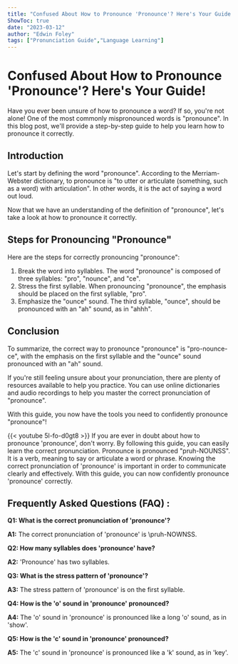 ```yaml
---
title: "Confused About How to Pronounce 'Pronounce'? Here's Your Guide!"
ShowToc: true 
date: "2023-03-12"
author: "Edwin Foley" 
tags: ["Pronunciation Guide","Language Learning"]
---
```

# Confused About How to Pronounce 'Pronounce'? Here's Your Guide! 

Have you ever been unsure of how to pronounce a word? If so, you're not alone! One of the most commonly mispronounced words is "pronounce". In this blog post, we'll provide a step-by-step guide to help you learn how to pronounce it correctly. 

## Introduction 

Let's start by defining the word "pronounce". According to the Merriam-Webster dictionary, to pronounce is "to utter or articulate (something, such as a word) with articulation". In other words, it is the act of saying a word out loud. 

Now that we have an understanding of the definition of "pronounce", let's take a look at how to pronounce it correctly. 

## Steps for Pronouncing "Pronounce" 

Here are the steps for correctly pronouncing "pronounce": 

1. Break the word into syllables. The word "pronounce" is composed of three syllables: "pro", "nounce", and "ce". 
2. Stress the first syllable. When pronouncing "pronounce", the emphasis should be placed on the first syllable, "pro". 
3. Emphasize the "ounce" sound. The third syllable, "ounce", should be pronounced with an "ah" sound, as in "ahhh". 

## Conclusion 

To summarize, the correct way to pronounce "pronounce" is "pro-nounce-ce", with the emphasis on the first syllable and the "ounce" sound pronounced with an "ah" sound. 

If you're still feeling unsure about your pronunciation, there are plenty of resources available to help you practice. You can use online dictionaries and audio recordings to help you master the correct pronunciation of "pronounce". 

With this guide, you now have the tools you need to confidently pronounce "pronounce"!

{{< youtube 5l-fo-d0gt8 >}} 
If you are ever in doubt about how to pronounce 'pronounce', don't worry. By following this guide, you can easily learn the correct pronunciation. Pronounce is pronounced "pruh-NOUNSS". It is a verb, meaning to say or articulate a word or phrase. Knowing the correct pronunciation of 'pronounce' is important in order to communicate clearly and effectively. With this guide, you can now confidently pronounce 'pronounce' correctly.

## Frequently Asked Questions (FAQ) :
**Q1: What is the correct pronunciation of 'pronounce'?**

**A1:** The correct pronunciation of 'pronounce' is \pruh-NOWNSS\.

**Q2: How many syllables does 'pronounce' have?**

**A2:** 'Pronounce' has two syllables.

**Q3: What is the stress pattern of 'pronounce'?**

**A3:** The stress pattern of 'pronounce' is on the first syllable.

**Q4: How is the 'o' sound in 'pronounce' pronounced?**

**A4:** The 'o' sound in 'pronounce' is pronounced like a long 'o' sound, as in 'show'.

**Q5: How is the 'c' sound in 'pronounce' pronounced?**

**A5:** The 'c' sound in 'pronounce' is pronounced like a 'k' sound, as in 'key'.





